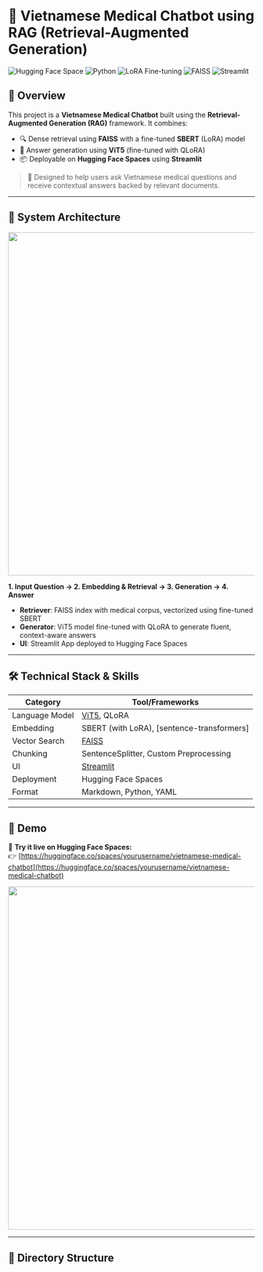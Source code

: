 # 🧠 Vietnamese Medical Chatbot using RAG (Retrieval-Augmented Generation)

![Hugging Face Space](https://img.shields.io/badge/HF-Space-blue?logo=huggingface)
![Python](https://img.shields.io/badge/Python-3.10-blue?logo=python)
![LoRA Fine-tuning](https://img.shields.io/badge/LoRA-Fine--tuned-green)
![FAISS](https://img.shields.io/badge/FAISS-Vector_Search-yellow)
![Streamlit](https://img.shields.io/badge/Streamlit-Deployed-red)

## 📌 Overview

This project is a **Vietnamese Medical Chatbot** built using the **Retrieval-Augmented Generation (RAG)** framework. It combines:

- 🔍 Dense retrieval using **FAISS** with a fine-tuned **SBERT** (LoRA) model
- 🧠 Answer generation using **ViT5** (fine-tuned with QLoRA)
- 📦 Deployable on **Hugging Face Spaces** using **Streamlit**

> 🏥 Designed to help users ask Vietnamese medical questions and receive contextual answers backed by relevant documents.

---

## 📌 System Architecture

<p align="center">
  <img src="https://raw.githubusercontent.com/yourusername/yourrepo/main/assets/rag_pipeline.png" width="700"/>
</p>

**1. Input Question → 2. Embedding & Retrieval → 3. Generation → 4. Answer**

- **Retriever**: FAISS index with medical corpus, vectorized using fine-tuned SBERT
- **Generator**: ViT5 model fine-tuned with QLoRA to generate fluent, context-aware answers
- **UI**: Streamlit App deployed to Hugging Face Spaces

---

## 🛠️ Technical Stack & Skills

| Category        | Tool/Frameworks                                |
|----------------|-------------------------------------------------|
| Language Model | [ViT5](https://huggingface.co/VietAI/vit5-large), QLoRA |
| Embedding      | SBERT (with LoRA), [sentence-transformers]      |
| Vector Search  | [FAISS](https://github.com/facebookresearch/faiss) |
| Chunking       | SentenceSplitter, Custom Preprocessing          |
| UI             | [Streamlit](https://streamlit.io/)              |
| Deployment     | Hugging Face Spaces                             |
| Format         | Markdown, Python, YAML                          |

---

## 🚀 Demo

🔗 **Try it live on Hugging Face Spaces:**  
👉 [https://huggingface.co/spaces/yourusername/vietnamese-medical-chatbot](https://huggingface.co/spaces/yourusername/vietnamese-medical-chatbot)

<p align="center">
  <img src="https://raw.githubusercontent.com/yourusername/yourrepo/main/assets/demo_screenshot.png" width="700"/>
</p>

---

## 📁 Directory Structure

